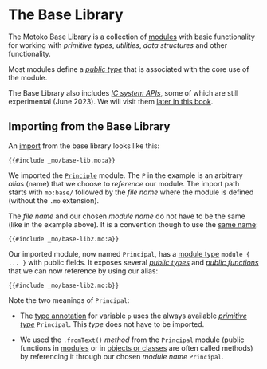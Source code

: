 # The Base Library

The Motoko Base Library is a collection of [modules](/common-programming-concepts/modules.html) with basic functionality for working with _primitive types_, _utilities_, _data structures_ and other functionality.

Most modules define a _[public type](/common-programming-concepts/modules.html#public-types-in-modules)_ that is associated with the core use of the module.

The Base Library also includes [_IC system APIs_](/base-library/ic-apis.html), some of which are still experimental (June 2023). We will visit them [later in this book](/advanced-concepts.html).

## Importing from the Base Library

An [import](/common-programming-concepts/modules.html#imports) from the base library looks like this:

```motoko
{{#include _mo/base-lib.mo:a}}
```

We imported the [`Principle`](/base-library/primitive-types/principal.html) module. The `P` in the example is an arbitrary _alias_ (name) that we choose to _reference_ our module. The import path starts with `mo:base/` followed by the _file name_ where the module is defined (without the `.mo` extension).

The _file name_ and our chosen _module name_ do not have to be the same (like in the example above). It is a convention though to use the [same name](/common-programming-concepts/modules.html#type-imports-and-renaming):

```motoko
{{#include _mo/base-lib2.mo:a}}
```

Our imported module, now named `Principal`, has a [module type](/common-programming-concepts/modules.html#module-type) `module { ... }` with public fields. It exposes several [_public types_](/common-programming-concepts/modules.html#public-types-in-modules) and [_public functions_](/common-programming-concepts/modules.html#public-functions-in-modules) that we can now reference by using our alias:

```motoko
{{#include _mo/base-lib2.mo:b}}
```

Note the two meanings of `Principal`:

- The [type annotation](/common-programming-concepts/types.html) for variable `p` uses the always available [_primitive type_](/common-programming-concepts/types.html#primitive-types) `Principal`. This _type_ does not have to be imported.

- We used the `.fromText()` _method_ from the `Principal` module (public functions in [modules](/common-programming-concepts/modules.html) or in [objects or classes](/common-programming-concepts/objects-and-classes.html) are often called methods) by referencing it through our chosen _module name_ `Principal`.
